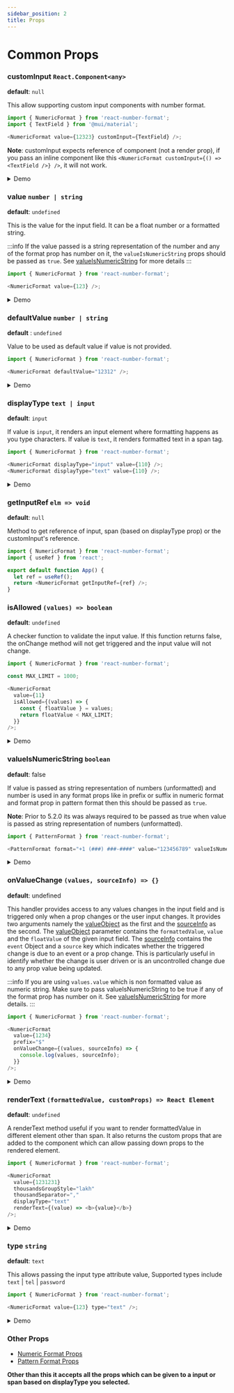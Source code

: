 ```yaml
---
sidebar_position: 2
title: Props
---
```


# Common Props

### customInput `React.Component<any>`

**default**: `null`

This allow supporting custom input components with number format.

```js
import { NumericFormat } from 'react-number-format';
import { TextField } from '@mui/material';

<NumericFormat value={12323} customInput={TextField} />;
```

**Note**: customInput expects reference of component (not a render prop), if you pass an inline component like this `<NumericFormat customInput={() => <TextField />} />`, it will not work.

<details>
  <summary>
  Demo
  </summary>
  <iframe src="https://codesandbox.io/embed/custominput-demo-u3wg9m?fontsize=14&hidenavigation=1&theme=dark&view=preview"
     className="csb"
     title="customInput-demo"
     allow="accelerometer; ambient-light-sensor; camera; encrypted-media; geolocation; gyroscope; hid; microphone; midi; payment; usb; vr; xr-spatial-tracking"
     sandbox="allow-forms allow-modals allow-popups allow-presentation allow-same-origin allow-scripts"
   ></iframe>
</details>

### value `number | string`

**default**: `undefined`

This is the value for the input field. It can be a float number or a formatted string.

:::info
If the value passed is a string representation of the number and any of the format prop has number on it, the `valueIsNumericString` props should be passed as `true`. See [valueIsNumericString](#valueisnumericstring-boolean) for more details
:::

```js
import { NumericFormat } from 'react-number-format';

<NumericFormat value={123} />;
```

<details>
  <summary>
  Demo
  </summary>
  <iframe src="https://codesandbox.io/embed/value-demo-ziuzcp?fontsize=14&hidenavigation=1&theme=dark&view=preview"
      className='csb'
      title="value-demo"
      allow="accelerometer; ambient-light-sensor; camera; encrypted-media; geolocation; gyroscope; hid; microphone; midi; payment; usb; vr; xr-spatial-tracking"
      sandbox="allow-forms allow-modals allow-popups allow-presentation allow-same-origin allow-scripts"
   ></iframe>   
  </details>

### defaultValue `number | string`

**default** : `undefined`

Value to be used as default value if value is not provided.

```js
import { NumericFormat } from 'react-number-format';

<NumericFormat defaultValue="12312" />;
```

<details>
  <summary>
  Demo
  </summary>
  <iframe src="https://codesandbox.io/embed/defaultvalue-demo-1qc7fk?fontsize=14&hidenavigation=1&theme=dark&view=preview"
     className='csb'
     title="defaultValue-demo"
     allow="accelerometer; ambient-light-sensor; camera; encrypted-media; geolocation; gyroscope; hid; microphone; midi; payment; usb; vr; xr-spatial-tracking"
     sandbox="allow-forms allow-modals allow-popups allow-presentation allow-same-origin allow-scripts"
   ></iframe>
</details>

### displayType `text | input`

**default**: `input`

If value is `input`, it renders an input element where formatting happens as you type characters. If value is `text`, it renders formatted text in a span tag.

```js
import { NumericFormat } from 'react-number-format';

<NumericFormat displayType="input" value={110} />;
<NumericFormat displayType="text" value={110} />;
```

<details>
  <summary>
  Demo
  </summary>
   <iframe src="https://codesandbox.io/embed/displaytype-demo-hgcvs9?fontsize=14&hidenavigation=1&theme=dark&view=preview"
     className='csb'
     title="displayType-demo"
     allow="accelerometer; ambient-light-sensor; camera; encrypted-media; geolocation; gyroscope; hid; microphone; midi; payment; usb; vr; xr-spatial-tracking"
     sandbox="allow-forms allow-modals allow-popups allow-presentation allow-same-origin allow-scripts"
   ></iframe>
</details>

### getInputRef `elm => void`

**default**: `null`

Method to get reference of input, span (based on displayType prop) or the customInput's reference.

```js
import { NumericFormat } from 'react-number-format';
import { useRef } from 'react';

export default function App() {
  let ref = useRef();
  return <NumericFormat getInputRef={ref} />;
}
```

### isAllowed `(values) => boolean`

**default**: `undefined`

A checker function to validate the input value. If this function returns false, the onChange method will not get triggered and the input value will not change.

```js
import { NumericFormat } from 'react-number-format';

const MAX_LIMIT = 1000;

<NumericFormat
  value={11}
  isAllowed={(values) => {
    const { floatValue } = values;
    return floatValue < MAX_LIMIT;
  }}
/>;
```

<details>
  <summary>
  Demo
  </summary>
  <iframe src="https://codesandbox.io/embed/isallowed-demo-3hrw7z?fontsize=14&hidenavigation=1&theme=dark&view=preview"
     className='csb'
     title="isAllowed-demo"
     allow="accelerometer; ambient-light-sensor; camera; encrypted-media; geolocation; gyroscope; hid; microphone; midi; payment; usb; vr; xr-spatial-tracking"
     sandbox="allow-forms allow-modals allow-popups allow-presentation allow-same-origin allow-scripts"
   ></iframe>

</details>

### valueIsNumericString `boolean`

**default**: false

If value is passed as string representation of numbers (unformatted) and number is used in any format props like in prefix or suffix in numeric format and format prop in pattern format then this should be passed as `true`.

**Note**: Prior to 5.2.0 its was always required to be passed as true when value is passed as string representation of numbers (unformatted).

```js
import { PatternFormat } from 'react-number-format';

<PatternFormat format="+1 (###) ###-####" value="123456789" valueIsNumericString={true} />;
```

<details>
  <summary>
  Demo
  </summary>
  <iframe src="https://codesandbox.io/embed/valueIsNumericString-demo-gjdqgr?fontsize=14&hidenavigation=1&theme=dark&view=preview"
     className='csb'
     title="valueIsNumericString-demo"
     allow="accelerometer; ambient-light-sensor; camera; encrypted-media; geolocation; gyroscope; hid; microphone; midi; payment; usb; vr; xr-spatial-tracking"
     sandbox="allow-forms allow-modals allow-popups allow-presentation allow-same-origin allow-scripts"
   ></iframe>

</details>

### onValueChange `(values, sourceInfo) => {}`

**default**: undefined

This handler provides access to any values changes in the input field and is triggered only when a prop changes or the user input changes. It provides two arguments namely the [valueObject](quirks#values-object) as the first and the [sourceInfo](quirks#sourceInfo) as the second. The [valueObject](quirks#values-object) parameter contains the `formattedValue`, `value` and the `floatValue` of the given input field. The [sourceInfo](quirks#sourceInfo) contains the `event` Object and a `source` key which indicates whether the triggered change is due to an event or a prop change. This is particularly useful in identify whether the change is user driven or is an uncontrolled change due to any prop value being updated.

:::info
If you are using `values.value` which is non formatted value as numeric string. Make sure to pass valueIsNumericString to be true if any of the format prop has number on it. See [valueIsNumericString](#valueisnumericstring-boolean) for more details.
:::

```js
import { NumericFormat } from 'react-number-format';

<NumericFormat
  value={1234}
  prefix="$"
  onValueChange={(values, sourceInfo) => {
    console.log(values, sourceInfo);
  }}
/>;
```

<details>
  <summary>
  Demo
  </summary>
   <iframe src="https://codesandbox.io/embed/onvaluechange-demo-c5nl2f?fontsize=14&hidenavigation=1&theme=dark&view=editor"
      className='csb'
      title="onvaluechange-demo"
      allow="accelerometer; ambient-light-sensor; camera; encrypted-media; geolocation; gyroscope; hid; microphone; midi; payment; usb; vr; xr-spatial-tracking"
      sandbox="allow-forms allow-modals allow-popups allow-presentation allow-same-origin allow-scripts"
   ></iframe>
</details>

### renderText `(formattedValue, customProps) => React Element`

**default**: `undefined`

A renderText method useful if you want to render formattedValue in different element other than span. It also returns the custom props that are added to the component which can allow passing down props to the rendered element.

```js
import { NumericFormat } from 'react-number-format';

<NumericFormat
  value={1231231}
  thousandsGroupStyle="lakh"
  thousandSeparator=","
  displayType="text"
  renderText={(value) => <b>{value}</b>}
/>;
```

<details>
  <summary>
  Demo
  </summary>
  <iframe src="https://codesandbox.io/embed/rendertext-demo-lg3dml?fontsize=14&hidenavigation=1&theme=dark&view=preview"
      className='csb'
      title="renderText-demo"
      allow="accelerometer; ambient-light-sensor; camera; encrypted-media; geolocation; gyroscope; hid; microphone; midi; payment; usb; vr; xr-spatial-tracking"
      sandbox="allow-forms allow-modals allow-popups allow-presentation allow-same-origin allow-scripts"
   ></iframe></details>

### type `string`

**default**: `text`

This allows passing the input type attribute value, Supported types include `text` | `tel` | `password`

```js
import { NumericFormat } from 'react-number-format';

<NumericFormat value={123} type="text" />;
```

<details>
  <summary>
  Demo
  </summary>
  <iframe src="https://codesandbox.io/embed/type-demo-4qwwjk?fontsize=14&hidenavigation=1&theme=dark&view=preview"
      className='csb'
      title="type-demo"
      allow="accelerometer; ambient-light-sensor; camera; encrypted-media; geolocation; gyroscope; hid; microphone; midi; payment; usb; vr; xr-spatial-tracking"
     sandbox="allow-forms allow-modals allow-popups allow-presentation allow-same-origin allow-scripts"
   ></iframe>  
</details>

### Other Props

- [Numeric Format Props](/docs/numeric_format)
- [Pattern Format Props](/docs/pattern_format)

**Other than this it accepts all the props which can be given to a input or span based on displayType you selected.**
